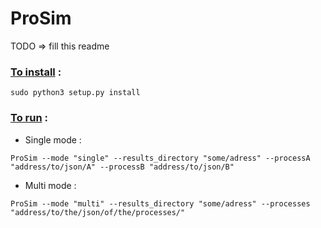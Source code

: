 # ProSim

TODO => fill this readme

### <ins>To install</ins> :
```
sudo python3 setup.py install
```

### <ins>To run</ins> :
* Single mode : 
```
ProSim --mode "single" --results_directory "some/adress" --processA "address/to/json/A" --processB "address/to/json/B"

```
* Multi mode :
```
ProSim --mode "multi" --results_directory "some/adress" --processes "address/to/the/json/of/the/processes/"
```

